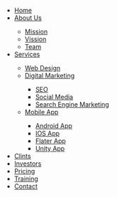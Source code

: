 <!DOCTYPE html>
<html lang="en">
<head>
    <meta charset="UTF-8">
    <meta http-equiv="X-UA-Compatible" content="IE=edge">
    <meta name="viewport" content="width=device-width, initial-scale=1.0">
    <title>Dropdwon_menu_nabigation</title>
    <link rel="stylesheet" href="style.css">
    <script src="https://kit.fontawesome.com/aff65b9ce5.js" crossorigin="anonymous"></script>
</head>
<body>
    <div class="menu-bar">
    <ul>
        <li class="active"><a href="#"><i class="fa fa-home"></i>Home</a>
        </li>
        <li><a href="#"><i class="fa fa-user"></i>About Us</a>
        <div class="sub-menu-1">
            <ul>
                <li><a href="#">Mission</a></li>
                <li><a href="#">Vission</a></li>
                <li><a href="#">Team</a></li>
            </ul>
        </div>
        </li>
        <li><a href="#"><i class="fa fa-clone"></i>Services</a>
            <div class="sub-menu-1">
                <ul>
                    <li><a href="#">Web Design</a></li>
                    <li class="hover-me"><a href="#">Digital Marketing</a><i class="fa fa-angle-right"></i>
                    <div class="submenu-2">
                        <ul>
                            <li><a href="#">SEO</a></li>
                            <li><a href="#">Social Media</a></li>
                            <li><a href="#">Search Engine Marketing</a></li>
                        </ul>
                    </div>
                    </li>
                    <li class="hover-me"><a href="#">Mobile App</a>
                        <div class="submenu-2">
                            <ul>
                                <li><a href="#">Android App</a></li>
                                <li><a href="#">IOS App</a></li>
                                <li><a href="#">Flater App</a></li>
                                <li><a href="#">Unity App</a></li>
                            </ul>
                        </div>
                    </li>
                </ul>
            </div>
        </li>
        <li><a href="#"><i class="fa fa-users"></i>Clints</a></li>
        <li><a href="#"><i class="fa fa-angellist"></i>Investors</a></li>
        <li><a href="#"><i class="fas fa-dollar-sign"></i></i>Pricing</a></li>
        <li><a href="#"><i class="fa fa-edit"></i>Training</a></li>
        <li><a href="#"><i class="fa fa-phone"></i>Contact</a></li>
    </ul>
</div>
</body>
</html>
